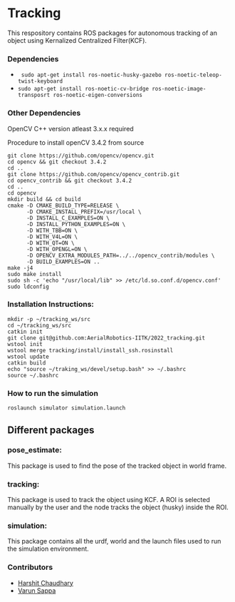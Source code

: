 # Tracking

This respository contains ROS packages for autonomous tracking of an object using Kernalized Centralized Filter(KCF).

### Dependencies

* ``` sudo apt-get install ros-noetic-husky-gazebo ros-noetic-teleop-twist-keyboard``` 
* ``` sudo apt-get install ros-noetic-cv-bridge ros-noetic-image-transposrt ros-noetic-eigen-conversions ``` 

### Other Dependencies

OpenCV C++ version atleast 3.x.x required

Procedure to install openCV 3.4.2 from source

```
git clone https://github.com/opencv/opencv.git
cd opencv && git checkout 3.4.2
cd ..
git clone https://github.com/opencv/opencv_contrib.git
cd opencv_contrib && git checkout 3.4.2
cd ..
cd opencv 
mkdir build && cd build
cmake -D CMAKE_BUILD_TYPE=RELEASE \
      -D CMAKE_INSTALL_PREFIX=/usr/local \
      -D INSTALL_C_EXAMPLES=ON \
      -D INSTALL_PYTHON_EXAMPLES=ON \
      -D WITH_TBB=ON \
      -D WITH_V4L=ON \
      -D WITH_QT=ON \
      -D WITH_OPENGL=ON \
      -D OPENCV_EXTRA_MODULES_PATH=../../opencv_contrib/modules \
      -D BUILD_EXAMPLES=ON ..
make -j4
sudo make install
sudo sh -c 'echo "/usr/local/lib" >> /etc/ld.so.conf.d/opencv.conf'
sudo ldconfig
```
### Installation Instructions: 

```
mkdir -p ~/tracking_ws/src
cd ~/tracking_ws/src
catkin init
git clone git@github.com:AerialRobotics-IITK/2022_tracking.git
wstool init
wstool merge tracking/install/install_ssh.rosinstall
wstool update
catkin build
echo "source ~/traking_ws/devel/setup.bash" >> ~/.bashrc
source ~/.bashrc
```

### How to run the simulation
```
roslaunch simulator simulation.launch
```
## Different packages
### pose_estimate:
This package is used to find the pose of the tracked object in world frame.
### tracking:
This package is used to track the object using KCF. A ROI is selected manually by the user and the node tracks the object (husky) inside the ROI.
### simulation: 
This package contains all the urdf, world and the launch files used to run the simulation environment.

### Contributors
* [Harshit Chaudhary](https://github.com/HarshitC-27)
* [Varun Sappa](https://github.com/varun-sappa)

